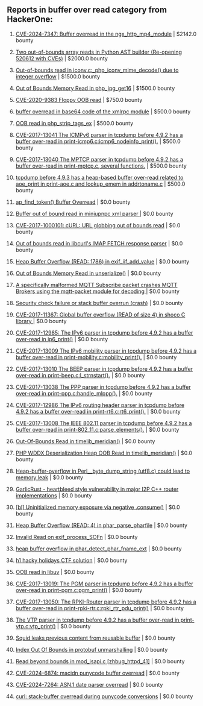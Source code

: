 ## Reports in buffer over read category from HackerOne:

1. [CVE-2024-7347: Buffer overread in the ngx_http_mp4_module](https://hackerone.com/reports/2658447) | $2142.0 bounty

2. [Two out-of-bounds array reads in Python AST builder (Re-opening 520612 with CVEs)](https://hackerone.com/reports/746766) | $2000.0 bounty

3. [Out-of-bounds read in iconv.c:_php_iconv_mime_decode() due to integer overflow](https://hackerone.com/reports/593229) | $1500.0 bounty

4. [Out of Bounds Memory Read in php_jpg_get16](https://hackerone.com/reports/665330) | $1500.0 bounty

5. [CVE-2020-9383 Floppy OOB read](https://hackerone.com/reports/891846) | $750.0 bounty

6. [buffer overread in base64 code of the xmlrpc module](https://hackerone.com/reports/477897) | $500.0 bounty

7. [OOB read in php_strip_tags_ex](https://hackerone.com/reports/778834) | $500.0 bounty

8. [CVE-2017-13041 The ICMPv6 parser in tcpdump before 4.9.2 has a buffer over-read in print-icmp6.c:icmp6_nodeinfo_print().](https://hackerone.com/reports/964583) | $500.0 bounty

9. [CVE-2017-13040 The MPTCP parser in tcpdump before 4.9.2 has a buffer over-read in print-mptcp.c, several functions.](https://hackerone.com/reports/964582) | $500.0 bounty

10. [tcpdump before 4.9.3 has a heap-based buffer over-read related to aoe_print in print-aoe.c and lookup_emem in addrtoname.c](https://hackerone.com/reports/831353) | $500.0 bounty

11. [ap_find_token() Buffer Overread](https://hackerone.com/reports/241610) | $0.0 bounty

12. [Buffer out of bound read in miniupnpc xml parser ](https://hackerone.com/reports/340012) | $0.0 bounty

13. [ CVE-2017-1000101: cURL: URL globbing out of bounds read](https://hackerone.com/reports/255587) | $0.0 bounty

14. [Out of bounds read in libcurl's IMAP FETCH response parser](https://hackerone.com/reports/278231) | $0.0 bounty

15. [Heap Buffer Overflow (READ: 1786) in exif_iif_add_value](https://hackerone.com/reports/344035) | $0.0 bounty

16. [Out of Bounds Memory Read in unserialize()](https://hackerone.com/reports/261336) | $0.0 bounty

17. [A specifically malformed MQTT Subscribe packet crashes MQTT Brokers using the mqtt-packet module for decoding  ](https://hackerone.com/reports/541354) | $0.0 bounty

18. [Security check failure or stack buffer overrun (crash)](https://hackerone.com/reports/481335) | $0.0 bounty

19. [CVE-2017-11367: Global buffer overflow (READ of size 4) in shoco C library ](https://hackerone.com/reports/250581) | $0.0 bounty

20. [CVE-2017-12985: The IPv6 parser in tcpdump before 4.9.2 has a buffer over-read in ip6_print()](https://hackerone.com/reports/268803) | $0.0 bounty

21. [CVE-2017-13009 The IPv6 mobility parser in tcpdump before 4.9.2 has a buffer over-read in print-mobility.c:mobility_print().](https://hackerone.com/reports/268806) | $0.0 bounty

22. [CVE-2017-13010 The BEEP parser in tcpdump before 4.9.2 has a buffer over-read in print-beep.c:l_strnstart().](https://hackerone.com/reports/268807) | $0.0 bounty

23. [CVE-2017-13038 The PPP parser in tcpdump before 4.9.2 has a buffer over-read in print-ppp.c:handle_mlppp().](https://hackerone.com/reports/268808) | $0.0 bounty

24. [CVE-2017-12986 The IPv6 routing header parser in tcpdump before 4.9.2 has a buffer over-read in print-rt6.c:rt6_print().](https://hackerone.com/reports/268804) | $0.0 bounty

25. [CVE-2017-13008 The IEEE 802.11 parser in tcpdump before 4.9.2 has a buffer over-read in print-802_11.c:parse_elements().](https://hackerone.com/reports/268805) | $0.0 bounty

26. [Out-Of-Bounds Read in timelib_meridian()](https://hackerone.com/reports/283644) | $0.0 bounty

27. [PHP WDDX Deserialization Heap OOB Read in timelib_meridian()](https://hackerone.com/reports/248659) | $0.0 bounty

28. [Heap-buffer-overflow in Perl__byte_dump_string (utf8.c) could lead to memory leak](https://hackerone.com/reports/480778) | $0.0 bounty

29. [GarlicRust - heartbleed style vulnerability in major I2P C++ router implementations](https://hackerone.com/reports/295740) | $0.0 bounty

30. [[bl] Uninitialized memory exposure via negative .consume()](https://hackerone.com/reports/966347) | $0.0 bounty

31. [Heap Buffer Overflow (READ: 4) in phar_parse_pharfile](https://hackerone.com/reports/477344) | $0.0 bounty

32. [Invalid Read on exif_process_SOFn](https://hackerone.com/reports/510025) | $0.0 bounty

33. [heap buffer overflow in phar_detect_phar_fname_ext](https://hackerone.com/reports/475499) | $0.0 bounty

34. [h1 hacky holidays CTF solution](https://hackerone.com/reports/1065517) | $0.0 bounty

35. [OOB read in libuv](https://hackerone.com/reports/1209681) | $0.0 bounty

36. [CVE-2017-13019:  The PGM parser in tcpdump before 4.9.2 has a buffer over-read in print-pgm.c:pgm_print()](https://hackerone.com/reports/802896) | $0.0 bounty

37. [CVE-2017-13050: The RPKI-Router parser in tcpdump before 4.9.2 has a buffer over-read in print-rpki-rtr.c:rpki_rtr_pdu_print()](https://hackerone.com/reports/802863) | $0.0 bounty

38. [ The VTP parser in tcpdump before 4.9.2 has a buffer over-read in print-vtp.c:vtp_print()](https://hackerone.com/reports/802846) | $0.0 bounty

39. [Squid leaks previous content from reusable buffer](https://hackerone.com/reports/824163) | $0.0 bounty

40. [Index Out Of Bounds in protobuf unmarshalling](https://hackerone.com/reports/1073363) | $0.0 bounty

41. [Read beyond bounds in mod_isapi.c [zhbug_httpd_41]](https://hackerone.com/reports/1595296) | $0.0 bounty

42. [CVE-2024-6874: macidn punycode buffer overread](https://hackerone.com/reports/2604391) | $0.0 bounty

43. [CVE-2024-7264: ASN.1 date parser overread](https://hackerone.com/reports/2629968) | $0.0 bounty

44. [curl: stack-buffer overread during punycode conversions](https://hackerone.com/reports/2621062) | $0.0 bounty

